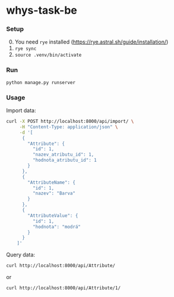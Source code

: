 # whys-task-be

### Setup

0. You need `rye` installed (https://rye.astral.sh/guide/installation/)
1. `rye sync`
2. `source .venv/bin/activate`

### Run

`python manage.py runserver`

### Usage

Import data:

```bash
curl -X POST http://localhost:8000/api/import/ \
     -H "Content-Type: application/json" \
     -d '[
      {
        "Attribute": {
          "id": 1,
          "nazev_atributu_id": 1,
          "hodnota_atributu_id": 1
        }
      },
      {
        "AttributeName": {
          "id": 1,
          "nazev": "Barva"
        }
      },
      {
        "AttributeValue": {
          "id": 1,
          "hodnota": "modrá"
        }
      }
    ]'
```

Query data:
```bash
curl http://localhost:8000/api/Attribute/
```

or

```bash
curl http://localhost:8000/api/Attribute/1/
```
